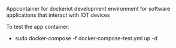 Appcontainer for dockeriot development environment
for software applications that interact with IOT devices

To test the app container:

* sudo docker-compose -f docker-compose-test.yml  up -d
